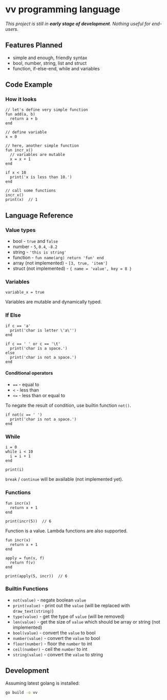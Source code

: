 # vv programming language

_This project is still in __early stage of development__. Nothing useful for end-users._

## Features Planned

 - simple and enough, friendly syntax
 - bool, number, string, list and struct
 - function, if-else-end, while and variables

## Code Example

### How it looks

```vv
// let's define very simple function
fun add(a, b)
  return a + b
end

// define variable
x = 0

// here, another simple function
fun incr_x()
  // variables are mutable
  x = x + 1
end

if x < 10
  print('x is less than 10.')
end

// call some functions
incr_x()
print(x)  // 1
```

<!--

### CSV Parser

Currently, there are some missing features e.g. list and the code below won't run.

```vv
fun is_space(c)
  return c == ' ' or
         c == '\t' or
         c == '\r' or
         c == '\n'
end

fun trim_start(text)
  pos = 0
  while pos < len(text) and is_space(text[pos]) do
    pos = pos + 1
  end
  return slice(text, pos, len(text))
end

fun split(text, sep)
  lines = []
  pos = 0
  start = 0
  while pos < len(text) do
    if slice(text, pos, pos+len(sep)) == sep do
      push(lines, slice(text, start, pos))
      pos = pos + len(sep)
      start = pos
    else
      pos = pos + 1
    end
  end
  return lines
end

fun parse_line(line)
  cols = []
  cells = split(line, ',')
  while 0 < len(cells) do
    push(cols, trim_start(shift(cells)))
  end
  return cols
end

fun parse_csv(text)
  rows = []
  lines = split(text, '\n')
  while 0 < len(lines) do
    push(rows, parse_line(shift(lines)))
  end
  return rows
end

fun print_csv(rows)
  while 0 < len(rows) do
    cols = shift(rows)
    print(join(cols, "\n"))
  end
end

text = read_file("test.csv")
values = parse_csv(text)
print_csv(values)
```

### Shooting

Graphic API and related works are future plans.
It's not currently available and the API may change.

```vv
// sprite module
fun new(name, x, y, w, h, face)
  return {
    name = name,
    x = x,
    y = y,
    w = w,
    h = h,
    face = face,
  }
end

fun move_by(sprite, dx, dy)
  sprite.x = sprite.x + dx
  sprite.y = sprite.y + dy
end

fun _between(min, v, max)
  return min <= v and v < max
end

fun collide_with(sprite, other)
  return (
    _between(other.x, sprite.x, other.x+other.w) or _between(other.x, sprite.x+sprite.w, other.x+other.w)
  ) and (
    _between(other.y, sprite.y, other.y+other.h) or _between(other.y, sprite.y+sprite.h, other.y+other.h)
  )
end

fun draw(sprite)
    set_pos(sprite.x, sprite.y)
    draw_image("{sprite.name}_{sprite.face}.png")
end
```

```
sprite = import("sprite")

player = sprite.new('player', 0, 0, 50, 100 'left')
bullets = []

fun fire()
  push(bullets, sprite.new('bullet', player.x, player.y, 20, 5 player.face))
end

fun update_bullet(i)
  bullet = bullets[i]
  if bullet.face == 'left' do
    sprite.move_by(bullet, -1, 0)
  else
    sprite.move_by(bullet, 1, 0)
  end
  
  if sprite.collide_with(bullet, player) do
    remove(bullets, i)
  end
end

holding = false

fun update()
  if get_key('left') do
    sprite.move_by(player, -1, 0)
    player.face = 'left'
  end
  if get_key('right') do
    sprite.move_by(player, 1, 0)
    player.face = 'right'
  end
  if not(holding) and get_key('space') or get_key('up') do
    holding = true
    fire()
  end
  if holding and not(get_key('space') or get_key('up')) do
    holding = false
  end
  
  i = 0
  while i < len(bullets) do
    update_bullet(i)
    i = i + 1
  end
end

fun draw()
  clear(255, 255, 255)
  
  sprite.draw(player)
  
  i = 0
  while i < len(bullets) do
    sprite.draw(bullets[i])
    i = i + 1
  end
end

while true do
  update()
  draw()
  wait(0.1)
end
```
-->

## Language Reference

### Value types

 - bool - `true` and `false`
 - number - `5`, `0.4`, `-8.2`
 - string - `'this is string'`
 - function - `fun name(arg) return 'fun' end`
 - array (not implemented) - `[3, true, 'item']`
 - struct (not implemented) - `{ name = 'value', key = 8 }`

### Variables

```vv
variable_x = true
```

Variables are mutable and dynamically typed.

### If Else

```vv
if c == 'a'
  print('char is letter \'a\'')
end
```

```vv
if c == ' ' or c == '\t'
  print('char is a space.')
else
  print('char is not a space.')
end
```

#### Conditional operators

 - `==` - equal to
 - `<` - less than
 - `<=` - less than or equal to

To negate the result of condition, use builtin function `not()`.

```vv
if not(c == ' ')
  print('char is not a space.')
end
```

### While

```vv
i = 0
while i < 10
  i = i + 1
end

print(i)
```

`break` / `continue` will be available (not implemented yet).

### Functions

```vv
fun incr(x)
  return x + 1
end

print(incr(5))  // 6
```

Function is a value. Lambda functions are also supported.

```vv
fun incr(x)
  return x + 1
end

apply = fun(v, f)
  return f(v)
end

print(apply(5, incr))  // 6
```

### Builtin Functions

 - `not(value)` - negate boolean `value`
 - `print(value)` - print out the `value` (will be replaced with `draw_text(string)`)
 - `type(value)` - get the type of `value` (will be removed)
 - `len(value)` - get the size of `value` which should be array or string (not implemented)
 - `bool(value)` - convert the `value` to bool
 - `number(value)` - convert the `value` to bool
 - `floor(number)` - floor the `number` to int
 - `ceil(number)` - ceil the `number` to int
 - `string(value)` - convert the `value` to string

## Development

Assuming latest golang is installed:

```sh
go build -o vv
```

